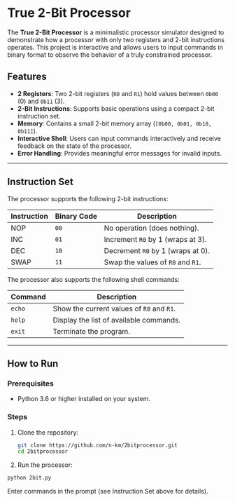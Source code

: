 # True 2-Bit Processor

The **True 2-Bit Processor** is a minimalistic processor simulator designed to demonstrate how a processor with only two registers and 2-bit instructions operates. This project is interactive and allows users to input commands in binary format to observe the behavior of a truly constrained processor.

## Features

- **2 Registers**: Two 2-bit registers (`R0` and `R1`) hold values between `0b00` (0) and `0b11` (3).
- **2-Bit Instructions**: Supports basic operations using a compact 2-bit instruction set.
- **Memory**: Contains a small 2-bit memory array (`[0b00, 0b01, 0b10, 0b11]`).
- **Interactive Shell**: Users can input commands interactively and receive feedback on the state of the processor.
- **Error Handling**: Provides meaningful error messages for invalid inputs.

---

## Instruction Set

The processor supports the following 2-bit instructions:

| **Instruction** | **Binary Code** | **Description**                       |
|------------------|-----------------|---------------------------------------|
| NOP             | `00`            | No operation (does nothing).          |
| INC             | `01`            | Increment `R0` by 1 (wraps at 3).     |
| DEC             | `10`            | Decrement `R0` by 1 (wraps at 0).     |
| SWAP            | `11`            | Swap the values of `R0` and `R1`.     |

The processor also supports the following shell commands:

| **Command** | **Description**                                  |
|-------------|--------------------------------------------------|
| `echo`      | Show the current values of `R0` and `R1`.       |
| `help`      | Display the list of available commands.         |
| `exit`      | Terminate the program.                         |

---

## How to Run

### Prerequisites

- Python 3.6 or higher installed on your system.

### Steps

1. Clone the repository:
   ```bash
   git clone https://github.com/n-km/2bitprocessor.git
   cd 2bitprocessor


2. Run the processor:

```bash
python 2bit.py
```
Enter commands in the prompt (see Instruction Set above for details).

